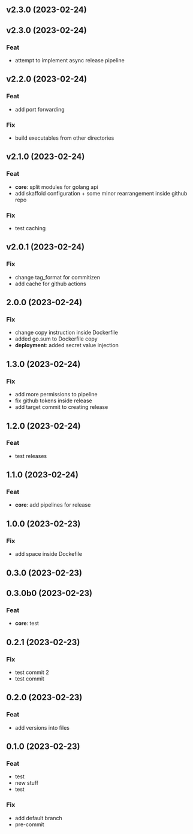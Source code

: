 ## v2.3.0 (2023-02-24)

## v2.3.0 (2023-02-24)

### Feat

- attempt to implement async release pipeline

## v2.2.0 (2023-02-24)

### Feat

- add port forwarding

### Fix

- build executables from other directories

## v2.1.0 (2023-02-24)

### Feat

- **core**: split modules for golang api
- add skaffold configuration + some minor rearrangement inside github repo

### Fix

- test caching

## v2.0.1 (2023-02-24)

### Fix

- change tag_format for commitizen
- add cache for github actions

## 2.0.0 (2023-02-24)

### Fix

- change copy instruction inside Dockerfile
- added go.sum to Dockerfile copy
- **deployment**: added secret value injection

## 1.3.0 (2023-02-24)

### Fix

- add more permissions to pipeline
- fix github tokens inside release
- add target commit to creating release

## 1.2.0 (2023-02-24)

### Feat

- test releases

## 1.1.0 (2023-02-24)

### Feat

- **core**: add pipelines for release

## 1.0.0 (2023-02-23)

### Fix

- add space inside Dockefile

## 0.3.0 (2023-02-23)

## 0.3.0b0 (2023-02-23)

### Feat

- **core**: test

## 0.2.1 (2023-02-23)

### Fix

- test commit 2
- test commit

## 0.2.0 (2023-02-23)

### Feat

- add versions into files

## 0.1.0 (2023-02-23)

### Feat

- test
- new stuff
- test

### Fix

- add default branch
- pre-commit
